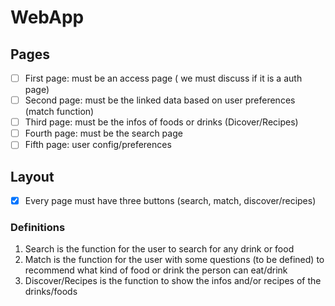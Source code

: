 # WebApp

## Pages

- [ ] First page: must be an access page ( we must discuss if it is a auth page)
- [ ] Second page: must be the linked data based on user preferences (match function)
- [ ] Third page: must be the infos of foods or drinks (Dicover/Recipes)
- [ ] Fourth page: must be the search page
- [ ] Fifth page: user config/preferences

## Layout

- [x] Every page must have three buttons (search, match, discover/recipes)

### Definitions

1. Search is the function for the user to search for any drink or food
2. Match is the function for the user with some questions (to be defined) to recommend what kind of food or drink the person can eat/drink
3. Discover/Recipes is the function to show the infos and/or recipes of the drinks/foods
